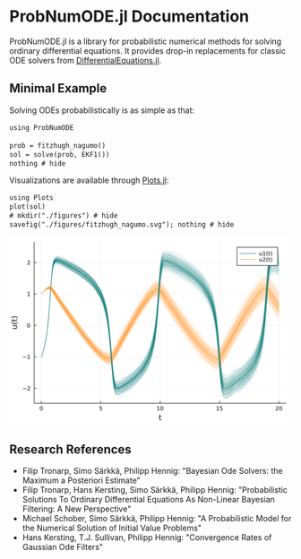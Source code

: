 # ProbNumODE.jl Documentation

<!-- A short description -->
ProbNumODE.jl is a library for probabilistic numerical methods for solving ordinary differential equations.
It provides drop-in replacements for classic ODE solvers from [DifferentialEquations.jl](https://docs.sciml.ai/stable/).

## Minimal Example
Solving ODEs probabilistically is as simple as that:
```@example 1
using ProbNumODE

prob = fitzhugh_nagumo()
sol = solve(prob, EKF1())
nothing # hide
```

Visualizations are available through [Plots.jl](https://github.com/JuliaPlots/Plots.jl):
```@example 1
using Plots
plot(sol)
# mkdir("./figures") # hide
savefig("./figures/fitzhugh_nagumo.svg"); nothing # hide
```
![](./figures/fitzhugh_nagumo.svg)


## Research References
- Filip Tronarp, Simo Särkkä, Philipp Hennig: "Bayesian Ode Solvers: the Maximum a Posteriori Estimate"
- Filip Tronarp, Hans Kersting, Simo Särkkä, Philipp Hennig: "Probabilistic Solutions To Ordinary Differential Equations As Non-Linear Bayesian Filtering: A New Perspective"
- Michael Schober, Simo Särkkä, Philipp Hennig: "A Probabilistic Model for the Numerical Solution of Initial Value Problems"
- Hans Kersting, T.J. Sullivan, Philipp Hennig: "Convergence Rates of Gaussian Ode Filters"
